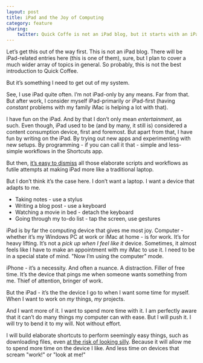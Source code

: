 ```yaml
---
layout: post
title: iPad and the Joy of Computing
category: feature
sharing:
    twitter: Quick Coffe is not an iPad blog, but it starts with an iPad-focused post
---
```


Let’s get this out of the way first. This is not an iPad blog. There will be iPad-related entries here (this is one of them), sure, but I plan to cover a much wider array of topics in general. So probably, this is not the best introduction to Quick Coffee. 

But it’s something I need to get out of my system.

See, I use iPad quite often. I’m not iPad-only by any means. Far from that. But after work, I consider myself iPad-primarily or iPad-first (having *constant* problems with my family iMac is helping a lot with that).

I have fun on the iPad. And by that I don’t only mean *entertainment*, as such. Even though, iPad used to be (and by many, it still is) considered a content consumption device, first and foremost. But apart from that, I have fun by writing on the iPad. By trying out new apps and experimenting with new setups. By programming - if you can call it that - simple and less-simple workflows in the Shortcuts app. 

But then, [it’s easy to dismiss](https://www.nubero.ch/blog/005/) all those elaborate scripts and workflows as futile attempts at making iPad more like a traditional laptop.

But I don’t think it’s the case here. I don’t want a laptop. I want a device that adapts to me. 

* Taking notes - use a stylus
* Writing a blog post - use a keyboard
* Watching a movie in bed - detach the keyboard
* Going through my to-do list - tap the screen, use gestures

iPad is by far the computing device that gives me most joy. Computer - whether it’s my Windows PC at work or iMac at home - is for work. It’s for heavy lifting. It’s not a *pick up when I feel like it* device. Sometimes, it almost feels like I have to make an appointment with my iMac to use it. I need to be in a special state of mind. "Now I’m using the computer" mode.

iPhone - it’s a necessity. And often a nuance. A distraction. Filler of free time. It’s the device that pings me when someone wants something from me. Thief of attention, bringer of work.

But the iPad - it’s the the device I go to when I want some time for myself. When I want to work on *my* things, *my* projects.

And I want more of it. I want to spend more time with it. I am perfectly aware that it can’t do many things my computer can with ease. But I will push it. I will try to bend it to my will. Not without effort.

I will build elaborate shortcuts to perform seemingly easy things, such as downloading files, even [at the risk of looking silly](https://twitter.com/OhMDee/status/1130992230901043200). Because it will allow me to spend more time on the device I like. And less time on devices that scream "work!" or "look at me!"

